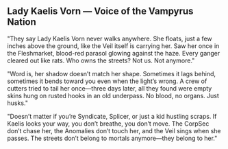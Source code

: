 ## Lady Kaelis Vorn — Voice of the Vampyrus Nation  

"They say Lady Kaelis Vorn never walks anywhere. She floats, just a few inches above the ground, like the Veil itself is carrying her. Saw her once in the Fleshmarket, blood-red parasol glowing against the haze. Every ganger cleared out like rats. Who owns the streets? Not us. Not anymore."  

"Word is, her shadow doesn’t match her shape. Sometimes it lags behind, sometimes it bends toward you even when the light’s wrong. A crew of cutters tried to tail her once—three days later, all they found were empty skins hung on rusted hooks in an old underpass. No blood, no organs. Just husks."  

"Doesn’t matter if you’re Syndicate, Splicer, or just a kid hustling scraps. If Kaelis looks your way, you don’t breathe, you don’t move. The CorpSec don’t chase her, the Anomalies don’t touch her, and the Veil sings when she passes. The streets don’t belong to mortals anymore—they belong to her." 